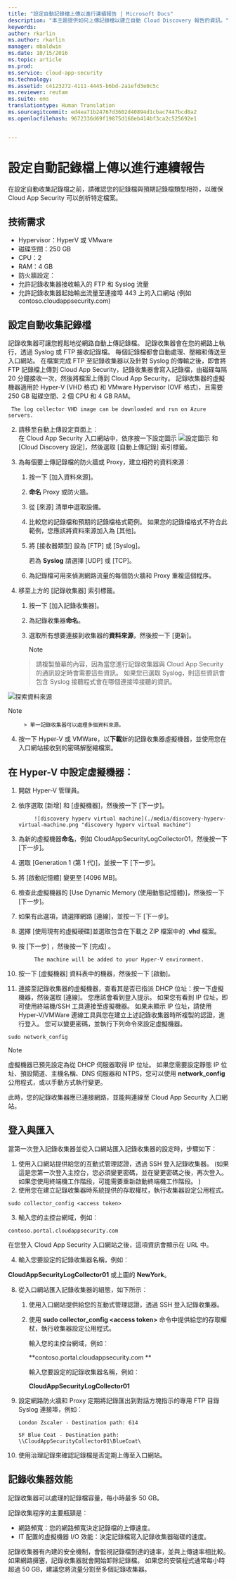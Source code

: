 ```yaml
---
title: "設定自動記錄檔上傳以進行連續報告 | Microsoft Docs"
description: "本主題提供如何上傳記錄檔以建立自動 Cloud Discovery 報告的資訊。"
keywords: 
author: rkarlin
ms.author: rkarlin
manager: mbaldwin
ms.date: 10/15/2016
ms.topic: article
ms.prod: 
ms.service: cloud-app-security
ms.technology: 
ms.assetid: c4123272-4111-4445-b6bd-2a1efd3e0c5c
ms.reviewer: reutam
ms.suite: ems
translationtype: Human Translation
ms.sourcegitcommit: ed4ea71b24767d3602d40894d1cbac7447bcd8a2
ms.openlocfilehash: 9672336d69f19875d160eb414bf3ca2c525692e1


---
```


# <a name="configure-automatic-log-upload-for-continuous-reports"></a>設定自動記錄檔上傳以進行連續報告
在設定自動收集記錄檔之前，請確認您的記錄檔與預期記錄檔類型相符，以確保 Cloud App Security 可以剖析特定檔案。 

## <a name="technical-requirements"></a>技術需求
- Hypervisor：HyperV 或 VMware
- 磁碟空間：250 GB
- CPU：2
- RAM：4 GB 
- 防火牆設定： 
- 允許記錄收集器接收輸入的 FTP 和 Syslog 流量
- 允許記錄收集器起始輸出流量至連接埠 443 上的入口網站 (例如 contoso.cloudappsecurity.com)

  
## <a name="set-up-automatic-log-file-collection"></a>設定自動收集記錄檔  
  
記錄收集器可讓您輕鬆地從網路自動上傳記錄檔。 記錄收集器會在您的網路上執行，透過 Syslog 或 FTP 接收記錄檔。 每個記錄檔都會自動處理、壓縮和傳送至入口網站。 在檔案完成 FTP 至記錄收集器以及針對 Syslog 的傳輸之後，即會將 FTP 記錄檔上傳到 Cloud App Security，記錄收集器會寫入記錄檔，由磁碟每隔 20 分鐘接收一次，然後將檔案上傳到 Cloud App Security。  記錄收集器的虛擬機器適用於 Hyper-V (VHD 格式) 和 VMware Hypervisor (OVF 格式)，且需要 250 GB 磁碟空間、2 個 CPU 和 4 GB RAM。 
     
  
     The log collector VHD image can be downloaded and run on Azure servers.  
  
2.  請移至自動上傳設定頁面上︰  
    在 Cloud App Security 入口網站中，依序按一下設定圖示 ![設定圖示](./media/settings-icon.png "settings icon") 和 [Cloud Discovery 設定]，然後選取 [自動上傳記錄] 索引標籤。  
  
3.  為每個要上傳記錄檔的防火牆或 Proxy，建立相符的資料來源︰  
  
    1.  按一下 [加入資料來源]。  
  
    2.  **命名** Proxy 或防火牆。  
  
    3.  從 [來源] 清單中選取設備。  
  
    4.  比較您的記錄檔和預期的記錄檔格式範例。 如果您的記錄檔格式不符合此範例，您應該將資料來源加入為 [其他]。  
  
    5.  將 [接收器類型] 設為 [FTP] 或 [Syslog]。  
  
         若為 **Syslog** 請選擇 [UDP] 或 [TCP]。  
  
    6.  為記錄檔可用來偵測網路流量的每個防火牆和 Proxy 重複這個程序。  
  
4.  移至上方的 [記錄收集器] 索引標籤。  
  
    1.  按一下 [加入記錄收集器]。  
  
    2.  為記錄收集器**命名**。  
  
    3.  選取所有想要連接到收集器的**資料來源**，然後按一下 [更新]。  
  
         > [!NOTE] 
       > 請複製螢幕的內容，因為當您進行記錄收集器與 Cloud App Security 的通訊設定時會需要這些資訊。 如果您已選取 Syslog，則這些資訊會包含 Syslog 接聽程式會在哪個連接埠接聽的資訊。
         
![探索資料來源](./media/discovery-data-sources.png)
> [!NOTE] 
         > 單一記錄收集器可以處理多個資料來源。
  
4.  按一下 Hyper-V 或 VMWare，以**下載**新的記錄收集器虛擬機器，並使用您在入口網站接收到的密碼解壓縮檔案。  
  
## <a name="set-up-your-virtual-machine-in-hyperv"></a>在 Hyper-V 中設定虛擬機器︰  
  
1.  開啟 Hyper-V 管理員。  
  
2.  依序選取 [新增] 和 [虛擬機器]，然後按一下 [下一步]。  
  
             ![discovery hyperv virtual machine](./media/discovery-hyperv-virtual-machine.png "discovery hyperv virtual machine")  
  
3.  為新的虛擬機器**命名**，例如 CloudAppSecurityLogCollector01，然後按一下 [下一步]。  
  
4.  選取 [Generation 1 (第 1 代)]，並按一下 [下一步]。  
  
5.  將 [啟動記憶體] 變更至 [4096 MB]。  
        
6. 檢查此虛擬機器的 [Use Dynamic Memory (使用動態記憶體)]，然後按一下 [下一步]。  
  
7.  如果有此選項，請選擇網路 [連線]，並按一下 [下一步]。  
  
8.  選擇 [使用現有的虛擬硬碟]並選取包含在下載之 ZIP 檔案中的 .**vhd** 檔案。  
  
9.  按 [下一步]  ，然後按一下 [完成] 。  
  
             The machine will be added to your Hyper-V environment.  
  
9. 按一下 [虛擬機器] 資料表中的機器，然後按一下 [啟動]。   
  
10. 連接至記錄收集器的虛擬機器，查看其是否已指派 DHCP 位址：按一下虛擬機器，然後選取 [連線]。 您應該會看到登入提示。 如果您有看到 IP 位址，即可使用終端機/SSH 工具連接至虛擬機器。  如果未顯示 IP 位址，請使用 Hyper-V/VMWare 連線工具與您在建立上述記錄收集器時所複製的認證，進行登入。 您可以變更密碼，並執行下列命令來設定虛擬機器。
```
sudo network_config
```
> [!NOTE]
> 虛擬機器已預先設定為從 DHCP 伺服器取得 IP 位址。 如果您需要設定靜態 IP 位址、預設閘道、主機名稱、DNS 伺服器和 NTPS，您可以使用 **network_config** 公用程式，或以手動方式執行變更。


此時，您的記錄收集器應已連接網路，並能夠連線至 Cloud App Security 入口網站。  

## <a name="log-in-and-import"></a>登入與匯入 
當第一次登入記錄收集器並從入口網站匯入記錄收集器的設定時，步驟如下： 

1.  使用入口網站提供給您的互動式管理認證，透過 SSH 登入記錄收集器。 (如果這是您第一次登入主控台，您必須變更密碼，並在變更密碼之後，再次登入。 如果您使用終端機工作階段，可能需要重新啟動終端機工作階段。 )
2.  使用您在建立記錄收集器時系統提供的存取權杖，執行收集器設定公用程式。 

```
sudo collector_config <access token>
```

3. 輸入您的主控台網域，例如︰

```
contoso.portal.cloudappsecurity.com
```

在您登入 Cloud App Security 入口網站之後，這項資訊會顯示在 URL 中。 
 

4. 輸入您要設定的記錄收集器名稱，例如︰

**CloudAppSecurityLogCollector01** 或上圖的 **NewYork**。
 
8.  從入口網站匯入記錄收集器的組態，如下所示︰  
  
      1.  使用入口網站提供給您的互動式管理認證，透過 SSH 登入記錄收集器。  
  
       2.  使用 **sudo collector_config \<access token>** 命令中提供給您的存取權杖，執行收集器設定公用程式。  
  
             輸入您的主控台網域，例如︰  
  
             **contoso.portal.cloudappsecurity.com ** 
  
             輸入您要設定的記錄收集器名稱，例如︰  
  
             **CloudAppSecurityLogCollector01**  
  
5.  設定網路防火牆和 Proxy 定期將記錄匯出到對話方塊指示的專用 FTP 目錄 Syslog 連接埠，例如︰  
  
     `London Zscaler - Destination path: 614`  
  
     `SF Blue Coat - Destination path: \\CloudAppSecurityCollector01\BlueCoat\`  
  
6.  使用治理記錄來確認記錄檔是否定期上傳至入口網站。  
  
## <a name="log-collector-performance"></a>記錄收集器效能
記錄收集器可以處理的記錄檔容量，每小時最多 50 GB。

記錄收集程序的主要瓶頸是︰
* 網路頻寬：您的網路頻寬決定記錄檔的上傳速度。
* IT 配置的虛擬機器 I/O 效能：決定記錄檔寫入記錄收集器磁碟的速度。

記錄收集器有內建的安全機制，會監視記錄檔到達的速率，並與上傳速率相比較。 如果網路擁塞，記錄收集器就會開始卸除記錄檔。 如果您的安裝程式通常每小時超過 50 GB，建議您將流量分割至多個記錄收集器。


<!--HONumber=Oct16_HO4-->


